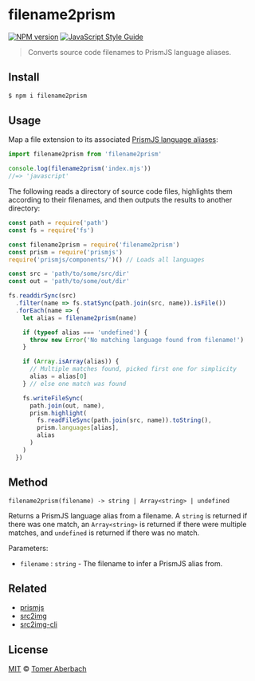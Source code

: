 # filename2prism

[![NPM version](https://img.shields.io/npm/v/filename2prism.svg)](https://www.npmjs.com/package/filename2prism) [![JavaScript Style Guide](https://img.shields.io/badge/code_style-standard-brightgreen.svg)](https://standardjs.com)

> Converts source code filenames to PrismJS language aliases.

## Install

```sh
$ npm i filename2prism
```

## Usage

Map a file extension to its associated [PrismJS language aliases](https://prismjs.com/#supported-languages):

```js
import filename2prism from 'filename2prism'

console.log(filename2prism('index.mjs'))
//=> 'javascript'
```

The following reads a directory of source code files, highlights them according to their filenames, and then outputs the results to another directory:

```js
const path = require('path')
const fs = require('fs')

const filename2prism = require('filename2prism')
const prism = require('prismjs')
require('prismjs/components/')() // Loads all languages

const src = 'path/to/some/src/dir'
const out = 'path/to/some/out/dir'

fs.readdirSync(src)
  .filter(name => fs.statSync(path.join(src, name)).isFile())
  .forEach(name => {
    let alias = filename2prism(name)

    if (typeof alias === 'undefined') {
      throw new Error('No matching language found from filename!')
    }

    if (Array.isArray(alias)) {
      // Multiple matches found, picked first one for simplicity
      alias = alias[0]
    } // else one match was found

    fs.writeFileSync(
      path.join(out, name),
      prism.highlight(
        fs.readFileSync(path.join(src, name)).toString(),
        prism.languages[alias],
        alias
      )
    )
  })
```

## Method

`filename2prism(filename) -> string | Array<string> | undefined`

Returns a PrismJS language alias from a filename. A `string` is returned if there was one match, an `Array<string>` is returned if there were multiple matches, and `undefined` is returned if there was no match.

Parameters:

- `filename` : `string` - The filename to infer a PrismJS alias from.

## Related

- [prismjs](https://www.npmjs.com/package/prismjs)
- [src2img](https://www.npmjs.com/package/src2img)
- [src2img-cli](https://www.npmjs.com/package/src2img-cli)

## License

[MIT](https://github.com/TomerAberbach/filename2prism/blob/master/license) © [Tomer Aberbach](https://github.com/TomerAberbach)

